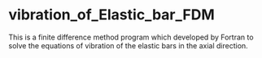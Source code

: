 # vibration_of_Elastic_bar_FDM
This is a finite difference method program which developed by Fortran to solve the equations of vibration of the elastic bars in the axial direction.
